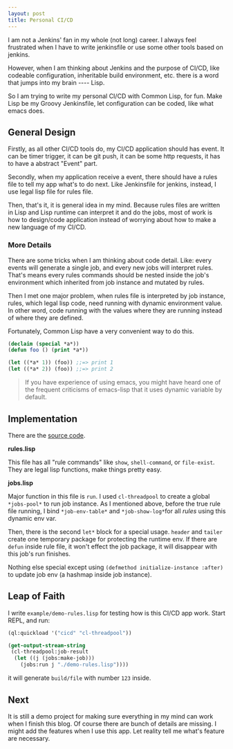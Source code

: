 ```yaml
---
layout: post
title: Personal CI/CD
---
```


I am not a Jenkins' fan in my whole (not long) career. I always feel frustrated when I have to write jenkinsfile or use some other tools based on jenkins. 

However, when I am thinking about Jenkins and the purpose of CI/CD, like codeable configuration, inheritable build environment, etc. there is a word that jumps into my brain ---- Lisp.

So I am trying to write my personal CI/CD with Common Lisp, for fun. Make Lisp be my Groovy Jenkinsfile, let configuration can be coded, like what emacs does. 

## General Design ##

Firstly, as all other CI/CD tools do, my CI/CD application should has event. It can be timer trigger, it can be git push, it can be some http requests, it has to have a abstract "Event" part.

Secondly, when my application receive a event, there should have a rules file to tell my app what's to do next. Like Jenkinsfile for jenkins, instead, I use legal lisp file for rules file.

Then, that's it, it is general idea in my mind. Because rules files are written in Lisp and Lisp runtime can interpret it and do the jobs, most of work is how to design/code application instead of worrying about how to make a new language of my CI/CD.

### More Details ###

There are some tricks when I am thinking about code detail. Like: every events will generate a single job, and every new jobs will interpret rules. That's means every rules commands should be nested inside the job's environment which inherited from job instance and mutated by rules.

Then I met one major problem, when rules file is interpreted by job instance, rules, which legal lisp code, need running with dynamic environment value. In other word, code running with the values where they are running instead of where they are defined.

Fortunately, Common Lisp have a very convenient way to do this.

```lisp
(declaim (special *a*))
(defun foo () (print *a*))

(let ((*a* 1)) (foo)) ;;=> print 1
(let ((*a* 2)) (foo)) ;;=> print 2
```

> If you have experience of using emacs, you might have heard one of the frequent criticisms of emacs-lisp that it uses dynamic variable by default.

## Implementation ##

There are the [source code](https://github.com/ccqpein/q-cicd/commit/11becebcd293eb3f66f048d00f7a2ee78368ec81).

**rules.lisp**

This file has all "rule commands" like `show`, `shell-command`, or `file-exist`. They are legal lisp functions, make things pretty easy.

**jobs.lisp**

Major function in this file is `run`. I used `cl-threadpool` to create a global `*jobs-pool*` to run job instance. As I mentioned above, before the true rule file running, I bind `*job-env-table*` and `*job-show-log*`for all *rules* using this dynamic env var. 

Then, there is the second `let*` block for a special usage. `header` and `tailer` create one temporary package for protecting the runtime env. If there are `defun` inside rule file, it won't effect the job package, it will disappear with this job's run finishes.

Nothing else special except using `(defmethod initialize-instance :after)` to update job env (a hashmap inside job instance). 

## Leap of Faith ##

I write `example/demo-rules.lisp` for testing how is this CI/CD app work. Start REPL, and run:

```lisp
(ql:quickload '("cicd" "cl-threadpool"))

(get-output-stream-string
 (cl-threadpool:job-result
  (let ((j (jobs:make-job)))
    (jobs:run j "./demo-rules.lisp"))))
```

it will generate `build/file` with number `123` inside.

## Next ##

It is still a demo project for making sure everything in my mind can work when I finish this blog. Of course there are bunch of details are missing. I might add the features when I use this app. Let reality tell me what's feature are necessary.
